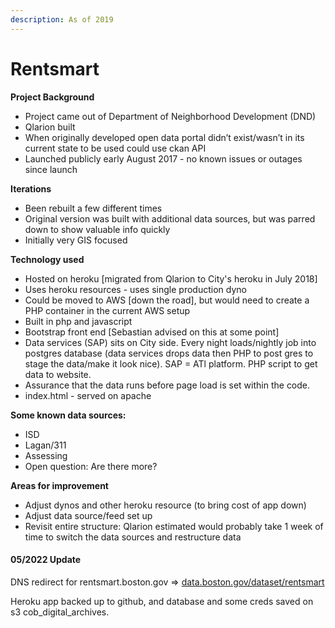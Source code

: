 ```yaml
---
description: As of 2019
---
```


# Rentsmart

**Project Background**

* Project came out of Department of Neighborhood Development (DND)
* Qlarion built
* When originally developed open data portal didn’t exist/wasn’t in its current state to be used could use ckan API
* Launched publicly early August 2017 - no known issues or outages since launch

**Iterations**

* Been rebuilt a few different times
* Original version was built with additional data sources, but was parred down to show valuable info quickly
* Initially very GIS focused

**Technology used**

* Hosted on heroku \[migrated from Qlarion to City's heroku in July 2018]
* Uses heroku resources - uses single production dyno
* Could be moved to AWS \[down the road], but would need to create a PHP container in the current AWS setup
* Built in php and javascript
* Bootstrap front end \[Sebastian advised on this at some point]
* Data services (SAP) sits on City side. Every night loads/nightly job into postgres database (data services drops data then PHP to post gres to stage the data/make it look nice). SAP = ATl platform. PHP script to get data to website.
* Assurance that the data runs before page load is set within the code.
* index.html - served on apache

**Some known data sources:**

* ISD
* Lagan/311
* Assessing
* Open question: Are there more?

**Areas for improvement**

* Adjust dynos and other heroku resource (to bring cost of app down)
* Adjust data source/feed set up &#x20;
* Revisit entire structure: Qlarion estimated would probably take 1 week of time to switch the data sources and restructure data

#### 05/2022 Update

DNS redirect for rentsmart.boston.gov => [data.boston.gov/dataset/rentsmart](https://data.boston.gov/dataset/rentsmart)

Heroku app backed up to github, and database and some creds saved on s3 cob\_digital\_archives.
